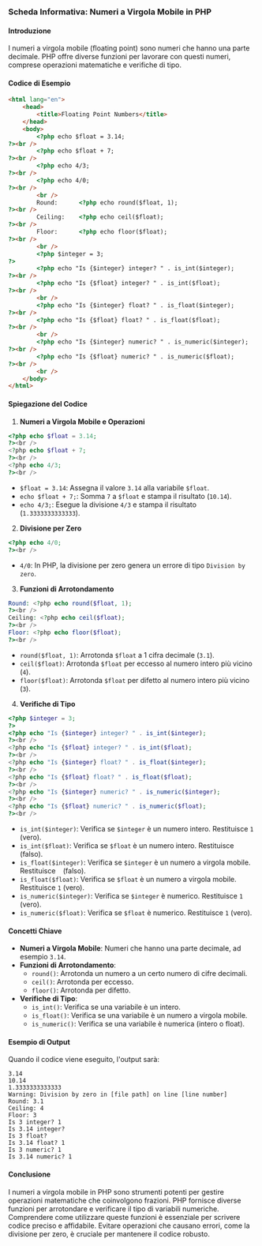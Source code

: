 ### Scheda Informativa: Numeri a Virgola Mobile in PHP
#### Introduzione
I numeri a virgola mobile (floating point) sono numeri che hanno una parte decimale. PHP offre diverse funzioni per lavorare con questi numeri, comprese operazioni matematiche e verifiche di tipo.
#### Codice di Esempio
```html
<html lang="en">
	<head>
		<title>Floating Point Numbers</title>
	</head>
	<body>
		<?php echo $float = 3.14;
?><br />
		<?php echo $float + 7;
?><br />
		<?php echo 4/3;
?><br />
		<?php echo 4/0;
?><br />
		<br />
		Round: 		<?php echo round($float, 1);
?><br />
		Ceiling: 	<?php echo ceil($float);
?><br />
		Floor: 		<?php echo floor($float);
?><br />
		<br />
		<?php $integer = 3;
?>
		<?php echo "Is {$integer} integer? " . is_int($integer);
?><br />
		<?php echo "Is {$float} integer? " . is_int($float);
?><br />
		<br />
		<?php echo "Is {$integer} float? " . is_float($integer);
?><br />
		<?php echo "Is {$float} float? " . is_float($float);
?><br />
		<br />
		<?php echo "Is {$integer} numeric? " . is_numeric($integer);
?><br />
		<?php echo "Is {$float} numeric? " . is_numeric($float);
?><br />
		<br />
	</body>
</html>
```
#### Spiegazione del Codice
1. **Numeri a Virgola Mobile e Operazioni**
```php
<?php echo $float = 3.14;
?><br />
<?php echo $float + 7;
?><br />
<?php echo 4/3;
?><br />
```
- `$float = 3.14`: Assegna il valore `3.14` alla variabile `$float`.
- `echo $float + 7;`: Somma `7` a `$float` e stampa il risultato (`10.14`).
- `echo 4/3;`: Esegue la divisione `4/3` e stampa il risultato (`1.3333333333333`).
2. **Divisione per Zero**
```php
<?php echo 4/0;
?><br />
```
- `4/0`: In PHP, la divisione per zero genera un errore di tipo `Division by zero`.
3. **Funzioni di Arrotondamento**
```php
Round: <?php echo round($float, 1);
?><br />
Ceiling: <?php echo ceil($float);
?><br />
Floor: <?php echo floor($float);
?><br />
```
- `round($float, 1)`: Arrotonda `$float` a 1 cifra decimale (`3.1`).
- `ceil($float)`: Arrotonda `$float` per eccesso al numero intero più vicino (`4`).
- `floor($float)`: Arrotonda `$float` per difetto al numero intero più vicino (`3`).
4. **Verifiche di Tipo**
```php
<?php $integer = 3;
?>
<?php echo "Is {$integer} integer? " . is_int($integer);
?><br />
<?php echo "Is {$float} integer? " . is_int($float);
?><br />
<?php echo "Is {$integer} float? " . is_float($integer);
?><br />
<?php echo "Is {$float} float? " . is_float($float);
?><br />
<?php echo "Is {$integer} numeric? " . is_numeric($integer);
?><br />
<?php echo "Is {$float} numeric? " . is_numeric($float);
?><br />
```
- `is_int($integer)`: Verifica se `$integer` è un numero intero. Restituisce `1` (vero).
- `is_int($float)`: Verifica se `$float` è un numero intero. Restituisce ` ` (falso).
- `is_float($integer)`: Verifica se `$integer` è un numero a virgola mobile. Restituisce ` ` (falso).
- `is_float($float)`: Verifica se `$float` è un numero a virgola mobile. Restituisce `1` (vero).
- `is_numeric($integer)`: Verifica se `$integer` è numerico. Restituisce `1` (vero).
- `is_numeric($float)`: Verifica se `$float` è numerico. Restituisce `1` (vero).
#### Concetti Chiave
- **Numeri a Virgola Mobile**: Numeri che hanno una parte decimale, ad esempio `3.14`.
- **Funzioni di Arrotondamento**:
  - `round()`: Arrotonda un numero a un certo numero di cifre decimali.
  - `ceil()`: Arrotonda per eccesso.
  - `floor()`: Arrotonda per difetto.
- **Verifiche di Tipo**:
  - `is_int()`: Verifica se una variabile è un intero.
  - `is_float()`: Verifica se una variabile è un numero a virgola mobile.
  - `is_numeric()`: Verifica se una variabile è numerica (intero o float).
#### Esempio di Output
Quando il codice viene eseguito, l'output sarà:
```
3.14
10.14
1.3333333333333
Warning: Division by zero in [file path] on line [line number]
Round: 3.1
Ceiling: 4
Floor: 3
Is 3 integer? 1
Is 3.14 integer? 
Is 3 float? 
Is 3.14 float? 1
Is 3 numeric? 1
Is 3.14 numeric? 1
```
#### Conclusione
I numeri a virgola mobile in PHP sono strumenti potenti per gestire operazioni matematiche che coinvolgono frazioni. PHP fornisce diverse funzioni per arrotondare e verificare il tipo di variabili numeriche. Comprendere come utilizzare queste funzioni è essenziale per scrivere codice preciso e affidabile. Evitare operazioni che causano errori, come la divisione per zero, è cruciale per mantenere il codice robusto.
